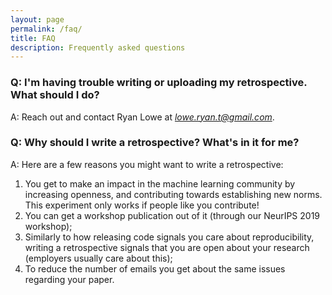 ```yaml
---
layout: page
permalink: /faq/
title: FAQ
description: Frequently asked questions
---
```


### Q: I'm having trouble writing or uploading my retrospective. What should I do?

A: Reach out and contact Ryan Lowe at *lowe.ryan.t@gmail.com*.

### Q: Why should I write a retrospective? What's in it for me?

A: Here are a few reasons you might want to write a retrospective: 
1. You get to make an impact in the machine learning community by increasing openness, and contributing towards establishing new norms. This experiment only works if people like you contribute!   
2.  You can get a workshop publication out of it (through our NeurIPS 2019 workshop);
3.  Similarly to how releasing code signals you care about reproducibility, writing a retrospective signals that you are open about your research (employers usually care about this);
4.  To reduce the number of emails you get about the same issues regarding your paper. 
